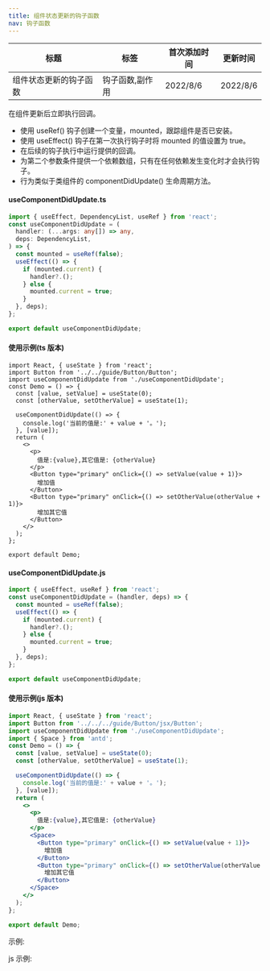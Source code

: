 ```yaml
---
title: 组件状态更新的钩子函数
nav: 钩子函数
---
```


| 标题                   | 标签            | 首次添加时间 | 更新时间 |
| ---------------------- | --------------- | ------------ | -------- |
| 组件状态更新的钩子函数 | 钩子函数,副作用 | 2022/8/6     | 2022/8/6 |

在组件更新后立即执行回调。

- 使用 useRef() 钩子创建一个变量，mounted，跟踪组件是否已安装。
- 使用 useEffect() 钩子在第一次执行钩子时将 mounted 的值设置为 true。
- 在后续的钩子执行中运行提供的回调。
- 为第二个参数条件提供一个依赖数组，只有在任何依赖发生变化时才会执行钩子。
- 行为类似于类组件的 componentDidUpdate() 生命周期方法。

#### useComponentDidUpdate.ts

```ts
import { useEffect, DependencyList, useRef } from 'react';
const useComponentDidUpdate = (
  handler: (...args: any[]) => any,
  deps: DependencyList,
) => {
  const mounted = useRef(false);
  useEffect(() => {
    if (mounted.current) {
      handler?.();
    } else {
      mounted.current = true;
    }
  }, deps);
};

export default useComponentDidUpdate;
```

#### 使用示例(ts 版本)

```tsx | pure
import React, { useState } from 'react';
import Button from '../../guide/Button/Button';
import useComponentDidUpdate from './useComponentDidUpdate';
const Demo = () => {
  const [value, setValue] = useState(0);
  const [otherValue, setOtherValue] = useState(1);

  useComponentDidUpdate(() => {
    console.log('当前的值是:' + value + '。');
  }, [value]);
  return (
    <>
      <p>
        值是:{value},其它值是: {otherValue}
      </p>
      <Button type="primary" onClick={() => setValue(value + 1)}>
        增加值
      </Button>
      <Button type="primary" onClick={() => setOtherValue(otherValue + 1)}>
        增加其它值
      </Button>
    </>
  );
};

export default Demo;
```

#### useComponentDidUpdate.js

```js
import { useEffect, useRef } from 'react';
const useComponentDidUpdate = (handler, deps) => {
  const mounted = useRef(false);
  useEffect(() => {
    if (mounted.current) {
      handler?.();
    } else {
      mounted.current = true;
    }
  }, deps);
};

export default useComponentDidUpdate;
```

#### 使用示例(js 版本)

```jsx | pure
import React, { useState } from 'react';
import Button from '../../../guide/Button/jsx/Button';
import useComponentDidUpdate from './useComponentDidUpdate';
import { Space } from 'antd';
const Demo = () => {
  const [value, setValue] = useState(0);
  const [otherValue, setOtherValue] = useState(1);

  useComponentDidUpdate(() => {
    console.log('当前的值是:' + value + '。');
  }, [value]);
  return (
    <>
      <p>
        值是:{value},其它值是: {otherValue}
      </p>
      <Space>
        <Button type="primary" onClick={() => setValue(value + 1)}>
          增加值
        </Button>
        <Button type="primary" onClick={() => setOtherValue(otherValue + 1)}>
          增加其它值
        </Button>
      </Space>
    </>
  );
};

export default Demo;
```

示例:

<code src="./Demo.zh-CN.tsx" id="componentDidUpdateTsDemoZH"></code>

js 示例:

<code src="./js/Demo.zh-CN.jsx" id="componentDidUpdateJsDemoZH"></code>
